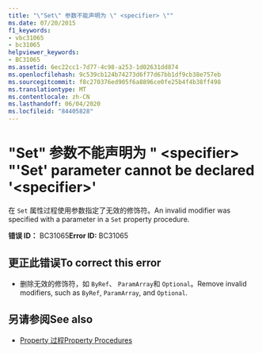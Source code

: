 ```yaml
---
title: "\"Set\" 参数不能声明为 \" <specifier> \""
ms.date: 07/20/2015
f1_keywords:
- vbc31065
- bc31065
helpviewer_keywords:
- BC31065
ms.assetid: 6ec22cc1-7d77-4c98-a253-1d02631dd874
ms.openlocfilehash: 9c539cb124b74273d6f77d67bb1df9cb38e757eb
ms.sourcegitcommit: f8c270376ed905f6a8896ce0fe25b4f4b38ff498
ms.translationtype: MT
ms.contentlocale: zh-CN
ms.lasthandoff: 06/04/2020
ms.locfileid: "84405828"
---
```

# <a name="set-parameter-cannot-be-declared-specifier"></a><span data-ttu-id="b68cd-102">"Set" 参数不能声明为 " \<specifier> "</span><span class="sxs-lookup"><span data-stu-id="b68cd-102">'Set' parameter cannot be declared '\<specifier>'</span></span>
<span data-ttu-id="b68cd-103">在 `Set` 属性过程使用参数指定了无效的修饰符。</span><span class="sxs-lookup"><span data-stu-id="b68cd-103">An invalid modifier was specified with a parameter in a `Set` property procedure.</span></span>  
  
 <span data-ttu-id="b68cd-104">**错误 ID：** BC31065</span><span class="sxs-lookup"><span data-stu-id="b68cd-104">**Error ID:** BC31065</span></span>  
  
## <a name="to-correct-this-error"></a><span data-ttu-id="b68cd-105">更正此错误</span><span class="sxs-lookup"><span data-stu-id="b68cd-105">To correct this error</span></span>  
  
- <span data-ttu-id="b68cd-106">删除无效的修饰符，如 `ByRef`、 `ParamArray`和 `Optional`。</span><span class="sxs-lookup"><span data-stu-id="b68cd-106">Remove invalid modifiers, such as `ByRef`, `ParamArray`, and `Optional`.</span></span>  
  
## <a name="see-also"></a><span data-ttu-id="b68cd-107">另请参阅</span><span class="sxs-lookup"><span data-stu-id="b68cd-107">See also</span></span>

- [<span data-ttu-id="b68cd-108">Property 过程</span><span class="sxs-lookup"><span data-stu-id="b68cd-108">Property Procedures</span></span>](../programming-guide/language-features/procedures/property-procedures.md)
